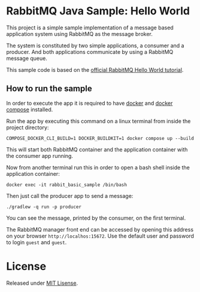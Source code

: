  # RabbitMQ Java Sample: Hello World
 
This project is a simple sample implementation of a message based application system
using RabbitMQ as the message broker.

The system is constituted by two simple applications, a consumer and a producer. And both 
applications communicate by using a RabbitMQ message queue.

This sample code is based on the [official RabbitMQ Hello World tutorial](https://www.rabbitmq.com/tutorials/tutorial-one-java.html).

## How to run the sample

In order to execute the app it is required to have [docker](https://docs.docker.com/engine/install/) 
and [docker compose](https://docs.docker.com/compose/install/) installed. 

Run the app by executing this command on a linux terminal from inside the project directory:
```shell
COMPOSE_DOCKER_CLI_BUILD=1 DOCKER_BUILDKIT=1 docker compose up --build
```

This will start both RabbitMQ container and the application container with the consumer
app running.

Now from another terminal run this in order to open a bash shell inside the application
container:
```shell
docker exec -it rabbit_basic_sample /bin/bash
```

Then just call the producer app to send a message:
```shell
./gradlew -q run -p producer
```

You can see the message, printed by the consumer, on the first terminal.

The RabbitMQ manager front end can be accessed by opening this address on your browser `http://localhos:15672`.
Use the default user and password to login `guest` and `guest`.

# License

Released under [MIT Lisense](https://github.com/fabio-blanco/rabbitmq-java-sample/blob/main/LICENSE).
